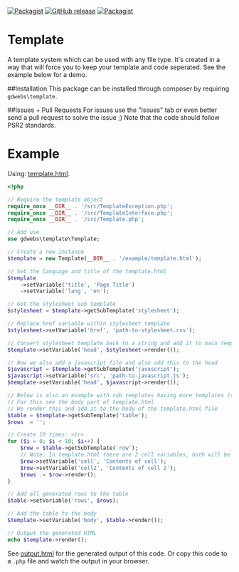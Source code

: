 [![Packagist](https://img.shields.io/packagist/l/gdwebs/template.svg?maxAge=2592000)](LICENSE.md)
[![GitHub release](https://img.shields.io/github/release/GeoffreyDijkstra/template.svg?maxAge=86400)](https://github.com/GeoffreyDijkstra/NNTP-Protocol/releases)
[![Packagist](https://img.shields.io/packagist/dd/gdwebs/nntp.svg?maxAge=86400)](https://packagist.org/packages/gdwebs/template)

# Template
A template system which can be used with any file type.
It's created in a way that will force you to keep your template and code seperated.
See the example below for a demo.

##Installation
This package can be installed through composer by requiring `gdwebs\template`.

##Issues + Pull Requests
For issues use the "Issues" tab or even better send a pull request to solve the issue ;)
Note that the code should follow PSR2 standards.

# Example
Using: [template.html](example/template.html).

```php
<?php

// Require the template object
require_once __DIR__ . '/src/TemplateException.php';
require_once __DIR__ . '/src/TemplateInterface.php';
require_once __DIR__ . '/src/Template.php';

// Add use
use gdwebs\template\Template;

// Create a new instance
$template = new Template(__DIR__ . '/example/template.html');

// Set the language and title of the template.html
$template
    ->setVariable('title', 'Page Title')
    ->setVariable('lang', 'en');

// Get the stylesheet sub template
$stylesheet = $template->getSubTemplate('stylesheet');

// Replace href variable within stylesheet template
$stylesheet->setVariable('href', 'path-to-stylesheet.css');

// Convert stylesheet template back to a string and add it to main template head variable
$template->setVariable('head', $stylesheet->render());

// Now we also add a javascript file and also add this to the head
$javascript = $template->getSubTemplate('javascript');
$javascript->setVariable('src', 'path-to-javascript.js');
$template->setVariable('head', $javascript->render());

// Below is also an example with sub templates having more templates (recursive)
// For this see the body part of template.html
// We render this and add it to the body of the template.html file
$table = $template->getSubTemplate('table');
$rows  = '';

// Create 10 times: <tr>
for ($i = 0; $i < 10; $i++) {
    $row = $table->getSubTemplate('row');
    // Note: In template.html there are 2 cell variables, both will be replaced.
    $row->setVariable('cell', 'Contents of cell');
    $row->setVariable('cell2', 'Contents of cell 2');
    $rows .= $row->render();
}

// Add all generated rows to the table
$table->setVariable('rows', $rows);

// Add the table to the body
$template->setVariable('body', $table->render());

// Output the generated HTML
echo $template->render();
```
See [output.html](example/output.html) for the generated output of this code.
Or copy this code to a `.php` file and watch the output in your browser.
